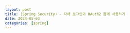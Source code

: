 ```yaml
---
layout: post
title: (Spring Security) - 자체 로그인과 OAuth2 함께 사용하기
date: 2024-05-03
categories: [spring]
---
```

